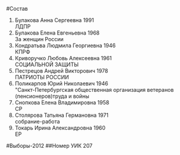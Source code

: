 #Состав
1. Булакова Анна Сергеевна 1991   
    ЛДПР
2. Булакова Елена Евгеньевна 1968   
    За женщин России
3. Кондратьва Людмила Георгиевна 1946   
    КПРФ
4. Криворучко Любовь Алексеевна 1961   
    СОЦИАЛЬНОЙ ЗАЩИТЫ
5. Пестрецов Андрей Викторович 1978   
    ПАТРИОТЫ РОССИИ
6. Поликарпов Юрий Николаевич 1946   
    "Санкт-Петербургская общественная организация ветеранов (пенсионеров)труда и войны
7. Снопкова Елена Владимировна 1958   
    СР
8. Столярова Татьяна Германовна 1971   
    собрание-работа
9. Токарь Ирина Александровна 1960   
    ЕР

#Выборы-2012
##Номер УИК
207